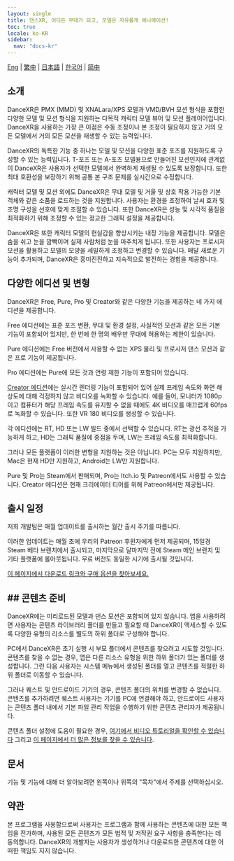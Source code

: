 ```yaml
---
layout: single
title: 댄스XR, 어디든 무대가 되고, 모델은 자유롭게 애니메이션!
toc: true
locale: ko-KR
sidebar:
  nav: "docs-kr"
---
```

[Eng](/dancexr/index) | [繁中](/tw/dancexr/index) | [日本語](/jp/dancexr/index) | [한국어](/kr/dancexr/index) | [简中](/zh/dancexr/index)

## 소개

DanceXR은 PMX (MMD) 및 XNALara/XPS 모델과 VMD/BVH 모션 형식을 포함한 다양한 모델 및 모션 형식을 지원하는 다목적 캐릭터 모델 뷰어 및 모션 플레이어입니다. DanceXR을 사용하는 가장 큰 이점은 수동 조정이나 본 조정이 필요하지 않고 거의 모든 모델에서 거의 모든 모션을 재생할 수 있는 능력입니다.

DanceXR의 독특한 기능 중 하나는 모델 및 모션을 다양한 표준 포즈를 지원하도록 구성할 수 있는 능력입니다. T-포즈 또는 A-포즈 모델용으로 만들어진 모션인지에 관계없이 DanceXR은 사용자가 선택한 모델에서 완벽하게 재생될 수 있도록 보장합니다. 또한 최대 호환성을 보장하기 위해 공통 본 구조 문제를 실시간으로 수정합니다.

캐릭터 모델 및 모션 외에도 DanceXR은 무대 모델 및 거울 및 상호 작용 가능한 기본 객체와 같은 소품을 로드하는 것을 지원합니다. 사용자는 환경을 조정하여 날씨 효과 및 조명 구성을 선호에 맞게 조절할 수 있습니다. 또한 DanceXR은 성능 및 시각적 품질을 최적화하기 위해 조정할 수 있는 정교한 그래픽 설정을 제공합니다.

DanceXR은 또한 캐릭터 모델의 현실감을 향상시키는 내장 기능을 제공합니다. 모델은 숨을 쉬고 눈을 깜빡이며 실제 사람처럼 눈을 마주치게 됩니다. 또한 사용자는 프로시저 모션을 활용하고 모델의 모양을 세밀하게 조정하고 변경할 수 있습니다. 매달 새로운 기능이 추가되며, DanceXR은 흥미진진하고 지속적으로 발전하는 경험을 제공합니다.

## 다양한 에디션 및 변형

DanceXR은 Free, Pure, Pro 및 Creator와 같은 다양한 기능을 제공하는 네 가지 에디션을 제공합니다.

Free 에디션에는 표준 포즈 변환, 무대 및 환경 설정, 사실적인 모션과 같은 모든 기본 기능이 포함되어 있지만, 한 번에 한 명의 배우만 무대에 허용하는 제한이 있습니다.

Pure 에디션에는 Free 버전에서 사용할 수 없는 XPS 물리 및 프로시저 댄스 모션과 같은 프로 기능이 제공됩니다.

Pro 에디션에는 Pure에 모든 것과 연령 제한 기능이 포함되어 있습니다.

[Creator 에디션](creator.md)에는 실시간 렌더링 기능이 포함되어 있어 실제 프레임 속도와 화면 해상도에 대해 걱정하지 않고 비디오를 녹화할 수 있습니다. 예를 들어, 모니터가 1080p이고 컴퓨터가 해당 프레임 속도를 유지할 수 없을 때에도 4K 비디오를 매끄럽게 60fps로 녹화할 수 있습니다. 또한 VR 180 비디오를 생성할 수 있습니다.

각 에디션에는 RT, HD 또는 LW 빌드 중에서 선택할 수 있습니다. RT는 광선 추적을 가능하게 하고, HD는 그래픽 품질에 중점을 두며, LW는 프레임 속도를 최적화합니다.

그러나 모든 플랫폼이 이러한 변형을 지원하는 것은 아닙니다. PC는 모두 지원하지만, Mac은 현재 HD만 지원하고, Android는 LW만 지원합니다.

Pure 및 Pro는 Steam에서 판매되며, Pro는 Itch.io 및 Patreon에서도 사용할 수 있습니다. Creator 에디션은 현재 크리에이터 티어를 위해 Patreon에서만 제공됩니다.

## 출시 일정

저희 개발팀은 매월 업데이트를 출시하는 월간 출시 주기를 따릅니다.

이러한 업데이트는 매월 초에 우리의 Patreon 후원자에게 먼저 제공되며, 15일경 Steam 베타 브랜치에서 출시되고, 마지막으로 달마지막 전에 Steam 메인 브랜치 및 기타 플랫폼에 롤아웃됩니다. 무료 버전도 동일한 시기에 출시될 것입니다.

[이 페이지에서 다운로드 링크와 구매 옵션을 찾아보세요.](download.md)
## ## 콘텐츠 준비

DanceXR에는 미리로드된 모델과 댄스 모션은 포함되어 있지 않습니다. 앱을 사용하려면 사용자는 콘텐츠 라이브러리 폴더를 만들고 필요할 때 DanceXR이 액세스할 수 있도록 다양한 유형의 리소스를 별도의 하위 폴더로 구성해야 합니다.

PC에서 DanceXR은 초기 실행 시 부모 폴더에서 콘텐츠를 찾으려고 시도할 것입니다. 콘텐츠를 찾을 수 없는 경우, 앱은 다른 리소스 유형을 위한 하위 폴더가 있는 폴더를 생성합니다. 그런 다음 사용자는 시스템 메뉴에서 생성된 폴더를 열고 콘텐츠를 적절한 하위 폴더로 이동할 수 있습니다.

그러나 퀘스트 및 안드로이드 기기의 경우, 콘텐츠 폴더의 위치를 변경할 수 없습니다. 콘텐츠를 추가하려면 퀘스트 사용자는 기기를 PC에 연결해야 하고, 안드로이드 사용자는 콘텐츠 폴더 내에서 기본 파일 관리 작업을 수행하기 위한 콘텐츠 관리자가 제공됩니다.

콘텐츠 폴더 설정에 도움이 필요한 경우, [여기에서 비디오 튜토리얼을 확인할 수 있습니다](https://www.youtube.com/watch?v=kjzxGEd8SqM&list=PLiOnKm2t3bhLV3HcABEs0xjqgrYcmDQcr&index=3) 그리고 [이 페이지에서 더 많은 정보를 찾을 수 있습니다](preparecontent.md).


## 문서

기능 및 기능에 대해 더 알아보려면 왼쪽이나 위쪽의 "목차"에서 주제를 선택하십시오.


## 약관
본 프로그램을 사용함으로써 사용자는 프로그램과 함께 사용하는 콘텐츠에 대한 모든 책임을 전가하며, 사용된 모든 콘텐츠가 모든 법적 및 저작권 요구 사항을 충족한다는 데 동의합니다. DanceXR의 개발자는 사용자가 생성하거나 다운로드한 콘텐츠에 대한 어떠한 책임도 지지 않습니다.
